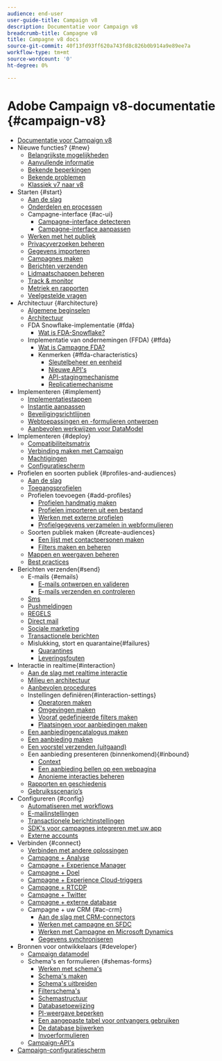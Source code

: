 ```yaml
---
audience: end-user
user-guide-title: Campaign v8
description: Documentatie voor Campaign v8
breadcrumb-title: Campagne v8
title: Campagne v8 docs
source-git-commit: 40f13fd93ff620a743fd8c826b0b914a9e89ee7a
workflow-type: tm+mt
source-wordcount: '0'
ht-degree: 0%

---
```



# Adobe Campaign v8-documentatie {#campaign-v8}

+ [Documentatie voor Campaign v8](campaign-home.md)
+ Nieuwe functies? {#new}
   + [Belangrijkste mogelijkheden](start/whats-new.md)
   + [Aanvullende informatie](start/release-notes.md)
   + [Bekende beperkingen](start/known-limitations.md)
   + [Bekende problemen](start/known-issues.md)
   + [Klassiek v7 naar v8](start/v7-to-v8.md)
+ Starten {#start}
   + [Aan de slag](start/get-started.md)
   + [Onderdelen en processen](start/ac-components.md)
   + Campagne-interface {#ac-ui}
      + [Campagne-interface detecteren](start/campaign-ui.md)
      + [Campagne-interface aanpassen](start/customize-ui.md)
   + [Werken met het publiek](start/audiences.md)
   + [Privacyverzoeken beheren](start/privacy.md)
   + [Gegevens importeren](start/import.md)
   + [Campagnes maken](start/campaigns.md)
   + [Berichten verzenden](start/create-message.md)
   + [Lidmaatschappen beheren](start/subscriptions.md)
   + [Track &amp; monitor](start/tracking.md)
   + [Metriek en rapporten](start/reporting.md)
   + [Veelgestelde vragen](start/campaign-faq.md)
+ Architectuur {#architecture}
   + [Algemene beginselen](architecture/general-architecture.md)
   + [Architectuur](architecture/architecture.md)
   + FDA Snowflake-implementatie {#fda}
      + [Wat is FDA-Snowflake?](architecture/fda-deployment.md)
   + Implementatie van ondernemingen (FFDA) {#ffda}
      + [Wat is Campagne FDA?](architecture/enterprise-deployment.md)
      + Kenmerken {#ffda-characteristics}
         + [Sleutelbeheer en eenheid](architecture/keys.md)
         + [Nieuwe API&#39;s](architecture/new-apis.md)
         + [API-stagingmechanisme](architecture/staging.md)
         + [Replicatiemechanisme](architecture/replication.md)
+ Implementeren {#implement}
   + [Implementatiestappen](start/implement.md)
   + [Instantie aanpassen](dev/customize.md)
   + [Beveiligingsrichtlijnen](config/security.md)
   + [Webtoepassingen en -formulieren ontwerpen](dev/webapps.md)
   + [Aanbevolen werkwijzen voor DataModel](dev/datamodel-best-practices.md)
+ Implementeren {#deploy}
   + [Compatibiliteitsmatrix](start/compatibility-matrix.md)
   + [Verbinding maken met Campaign](start/connect.md)
   + [Machtigingen](start/permissions.md)
   + [Configuratiescherm ](config/self-service.md)
+ Profielen en soorten publiek {#profiles-and-audiences}
   + [Aan de slag](audiences/gs-audiences.md)
   + [Toegangsprofielen](audiences/view-profiles.md)
   + Profielen toevoegen {#add-profiles}
      + [Profielen handmatig maken](audiences/create-profiles.md)
      + [Profielen importeren uit een bestand](audiences/import-profiles.md)
      + [Werken met externe profielen](audiences/external-profiles.md)
      + [Profielgegevens verzamelen in webformulieren](audiences/collect-profiles.md)
   + Soorten publiek maken {#create-audiences}
      + [Een lijst met contactpersonen maken](audiences/create-audiences.md)
      + [Filters maken en beheren](audiences/create-filters.md)
   + [Mappen en weergaven beheren](audiences/folders-and-views.md)
   + [Best practices](audiences/audiences-best-practices.md)
+ Berichten verzenden{#send}
   + E-mails {#emails}
      + [E-mails ontwerpen en valideren](send/email.md)
      + [E-mails verzenden en controleren](send/send.md)
   + [Sms](send/sms.md)
   + [Pushmeldingen](send/push.md)
   + [REGELS](send/line.md)
   + [Direct mail](send/direct-mail.md)
   + [Sociale marketing](send/twitter.md)
   + [Transactionele berichten](send/transactional.md)
   + Mislukking, stort en quarantaine{#failures}
      + [Quarantines](send/quarantines.md)
      + [Leveringsfouten](send/delivery-failures.md)
+ Interactie in realtime{#interaction}
   + [Aan de slag met realtime interactie](interaction/interaction.md)
   + [Milieu en architectuur](interaction/interaction-architecture.md)
   + [Aanbevolen procedures](interaction/interaction-best-practices.md)
   + Instellingen definiëren{#interaction-settings}
      + [Operatoren maken](interaction/interaction-operators.md)
      + [Omgevingen maken](interaction/interaction-env.md)
      + [Vooraf gedefinieerde filters maken](interaction/interaction-predefined-filters.md)
      + [Plaatsingen voor aanbiedingen maken](interaction/interaction-offer-spaces.md)
   + [Een aanbiedingencatalogus maken](interaction/interaction-offer-catalog.md)
   + [Een aanbieding maken](interaction/interaction-offer.md)
   + [Een voorstel verzenden (uitgaand)](interaction/interaction-send-offers.md)
   + Een aanbieding presenteren (binnenkomend){#inbound}
      + [Context](interaction/interaction-present-offers.md)
      + [Een aanbieding bellen op een webpagina](interaction/interaction-integration.md)
      + [Anonieme interacties beheren](interaction/anonymous-interactions.md)
   + [Rapporten en geschiedenis](interaction/interaction-tracking.md)
   + [Gebruiksscenario’s](interaction/interaction-use-cases.md)
+ Configureren {#config}
   + [Automatiseren met workflows](config/workflows.md)
   + [E-mailinstellingen](config/email-settings.md)
   + [Transactionele berichtinstellingen](config/transactional-msg-settings.md)
   + [SDK&#39;s voor campagnes integreren met uw app](config/push-config.md)
   + [Externe accounts](config/external-accounts.md)
+ Verbinden {#connect}
   + [Verbinden met andere oplossingen](connect/integration.md)
   + [Campagne + Analyse](connect/ac-aa.md)
   + [Campagne + Experience Manager](connect/ac-aem.md)
   + [Campagne + Doel](connect/ac-at.md)
   + [Campagne + Experience Cloud-triggers](connect/ac-triggers.md)
   + [Campagne + RTCDP](connect/ac-rtcdp.md)
   + [Campagne + Twitter](connect/ac-tw.md)
   + [Campagne + externe database](connect/fda.md)
   + Campagne + uw CRM {#ac-crm}
      + [Aan de slag met CRM-connectors](connect/crm.md)
      + [Werken met campagne en SFDC](connect/ac-sfdc.md)
      + [Werken met Campagne en Microsoft Dynamics](connect/ac-ms-dyn.md)
      + [Gegevens synchroniseren](connect/crm-data-sync.md)
+ Bronnen voor ontwikkelaars {#developer}
   + [Campaign datamodel](dev/datamodel.md)
   + Schema&#39;s en formulieren {#shemas-forms}
      + [Werken met schema&#39;s](dev/schemas.md)
      + [Schema&#39;s maken](dev/create-schema.md)
      + [Schema&#39;s uitbreiden](dev/extend-schema.md)
      + [Filterschema&#39;s](dev/filter-schema.md)
      + [Schemastructuur](dev/schema-structure.md)
      + [Databasetoewijzing](dev/database-mapping.md)
      + [PI-weergave beperken](dev/restrict-pi-view.md)
      + [Een aangepaste tabel voor ontvangers gebruiken](dev/custom-recipient.md)
      + [De database bijwerken](dev/update-database-structure.md)
      + [Invoerformulieren](dev/forms.md)
   + [Campaign-API&#39;s](dev/api.md)
+ [Campaign-configuratiescherm](https://experienceleague.adobe.com/docs/control-panel/using/control-panel-home.html?lang=nl)

